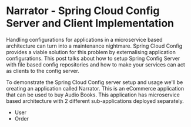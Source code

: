 # Narrator - Spring Cloud Config Server and Client Implementation

Handling configurations for applications in a microservice based architecture can turn into a maintenance nightmare. Spring Cloud Config provides a viable solution for this problem by externalising application configurations. This post talks about how to setup Spring Config Server with file based config repositories and how to make your services can act as clients to the config server.

To demonstrate the Spring Cloud Config server setup and usage we'll be creating an application called Narrator. This is an eCommerce application that can be used to buy Audio Books. This application has microservice based architecture with 2 different sub-applications deployed separately.

* User
* Order
